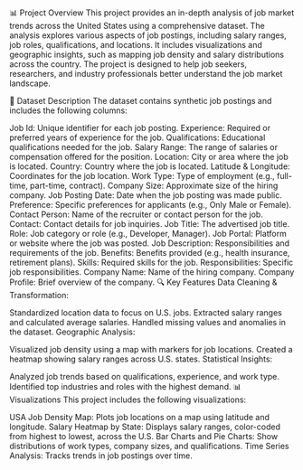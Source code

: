 📊 Project Overview
This project provides an in-depth analysis of job market trends across the United States using a comprehensive dataset. The analysis explores various aspects of job postings, including salary ranges, job roles, qualifications, and locations. It includes visualizations and geographic insights, such as mapping job density and salary distributions across the country. The project is designed to help job seekers, researchers, and industry professionals better understand the job market landscape.

📂 Dataset Description
The dataset contains synthetic job postings and includes the following columns:

Job Id: Unique identifier for each job posting.
Experience: Required or preferred years of experience for the job.
Qualifications: Educational qualifications needed for the job.
Salary Range: The range of salaries or compensation offered for the position.
Location: City or area where the job is located.
Country: Country where the job is located.
Latitude & Longitude: Coordinates for the job location.
Work Type: Type of employment (e.g., full-time, part-time, contract).
Company Size: Approximate size of the hiring company.
Job Posting Date: Date when the job posting was made public.
Preference: Specific preferences for applicants (e.g., Only Male or Female).
Contact Person: Name of the recruiter or contact person for the job.
Contact: Contact details for job inquiries.
Job Title: The advertised job title.
Role: Job category or role (e.g., Developer, Manager).
Job Portal: Platform or website where the job was posted.
Job Description: Responsibilities and requirements of the job.
Benefits: Benefits provided (e.g., health insurance, retirement plans).
Skills: Required skills for the job.
Responsibilities: Specific job responsibilities.
Company Name: Name of the hiring company.
Company Profile: Brief overview of the company.
🔍 Key Features
Data Cleaning & Transformation:

Standardized location data to focus on U.S. jobs.
Extracted salary ranges and calculated average salaries.
Handled missing values and anomalies in the dataset.
Geographic Analysis:

Visualized job density using a map with markers for job locations.
Created a heatmap showing salary ranges across U.S. states.
Statistical Insights:

Analyzed job trends based on qualifications, experience, and work type.
Identified top industries and roles with the highest demand.
📊 Visualizations
This project includes the following visualizations:

USA Job Density Map:
Plots job locations on a map using latitude and longitude.
Salary Heatmap by State:
Displays salary ranges, color-coded from highest to lowest, across the U.S.
Bar Charts and Pie Charts:
Show distributions of work types, company sizes, and qualifications.
Time Series Analysis:
Tracks trends in job postings over time.
